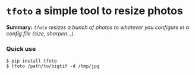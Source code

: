 # `tfoto` a simple tool to resize photos
**Summary:** *`tfoto` resizes a bunch of photos to whatever you configure in a
config file (size, sharpen...).*

### Quick use
```
$ pip install tfoto
$ tfoto /path/to/bigtif -d /tmp/jpg
```
